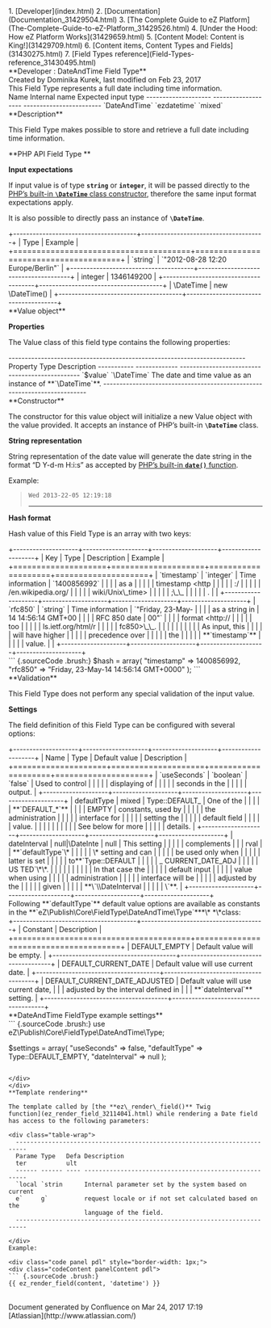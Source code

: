 <div id="page">
<div id="main" class="aui-page-panel">
<div id="main-header">
<div id="breadcrumb-section">
1.  [Developer](index.html)
2.  [Documentation](Documentation_31429504.html)
3.  [The Complete Guide to eZ
    Platform](The-Complete-Guide-to-eZ-Platform_31429526.html)
4.  [Under the Hood: How eZ Platform Works](31429659.html)
5.  [Content Model: Content is King!](31429709.html)
6.  [Content items, Content Types and Fields](31430275.html)
7.  [Field Types reference](Field-Types-reference_31430495.html)

</div>
**Developer : DateAndTime Field Type**

</div>
<div id="content" class="view">
<div class="page-metadata">
Created by Dominika Kurek, last modified on Feb 23, 2017

</div>
<div id="main-content" class="wiki-content group">
<div class="contentLayout2">
<div class="columnLayout two-right-sidebar"
data-layout="two-right-sidebar">
<div class="cell normal" data-type="normal">
<div class="innerCell">
This Field Type represents a full date including time information.

<div class="table-wrap">
  Name                 Internal name       Expected input type
  -------------------- ------------------- ------------------------
  `DateAndTime`        `ezdatetime`        `mixed`

</div>
**Description**

This Field Type makes possible to store and retrieve a full date
including time information.

**PHP API Field Type **

**Input expectations**

If input value is of type **`string`** or **`integer`**, it will be
passed directly to the [PHP’s built-in **`\DateTime`** class
constructor](http://www.php.net/manual/en/datetime.construct.php),
therefore the same input format expectations apply.

It is also possible to directly pass an instance of **`\DateTime`**.

<div class="table-wrap">
+--------------------------------------+--------------------------------------+
| Type                                 | Example                              |
+======================================+======================================+
| `string`                             | `"2012-08-28 12:20 Europe/Berlin"`   |
+--------------------------------------+--------------------------------------+
|     integer                          |     1346149200                       |
+--------------------------------------+--------------------------------------+
|     \DateTime                        |     new \DateTime()                  |
+--------------------------------------+--------------------------------------+

</div>
**Value object**

**Properties**

The Value class of this field type contains the following properties:

<div class="table-wrap">
  -------------------------------------------------------------------------
  Property    Type          Description
  ----------- ------------- -----------------------------------------------
  `$value`    `\DateTime`   The date and time value as an instance of
                            **`\DateTime`**.
  -------------------------------------------------------------------------

</div>
**Constructor**

The constructor for this value object will initialize a new Value object
with the value provided. It accepts an instance of PHP’s
built-in **`\DateTime`** class.

**String representation**

String representation of the date value will generate the date string in
the format “D Y-d-m H:i:s” as accepted by [PHP’s
built-in **`date()`** function](http://www.php.net/manual/en/function.date.php).

Example:

> `Wed 2013-22-05 12:19:18`
>
> <div>
>
> ------------------------------------------------------------------------
>
> </div>

**Hash format**

Hash value of this Field Type is an array with two keys:

<div class="table-wrap">
+--------------------+--------------------+--------------------+--------------------+
| Key                | Type               | Description        | Example            |
+====================+====================+====================+====================+
| `timestamp`        | `integer`          | Time information   | `1400856992`       |
|                    |                    | as a               |                    |
|                    |                    | timestamp &lt;http |                    |
|                    |                    | :/                 |                    |
|                    |                    | /en.wikipedia.org/ |                    |
|                    |                    | wiki/Unix\_time&gt |                    |
|                    |                    | ;\_\_              |                    |
|                    |                    | .                  |                    |
+--------------------+--------------------+--------------------+--------------------+
| `rfc850`           | `string`           | Time information   | `"Friday, 23-May-  |
|                    |                    | as a string in     | 14 14:56:14 GMT+00 |
|                    |                    | RFC 850 date       |  00"`              |
|                    |                    | format &lt;http:// |                    |
|                    |                    | too                |                    |
|                    |                    | ls.ietf.org/html/r |                    |
|                    |                    | fc850&gt;\_\_.     |                    |
|                    |                    |                    |                    |
|                    |                    | As input, this     |                    |
|                    |                    | will have higher   |                    |
|                    |                    | precedence over    |                    |
|                    |                    | the                |                    |
|                    |                    | **`timestamp`**    |                    |
|                    |                    | value.             |                    |
+--------------------+--------------------+--------------------+--------------------+

</div>
<div class="code panel pdl" style="border-width: 1px;">
<div class="codeContent panelContent pdl">
``` {.sourceCode .brush:}
$hash = array(
    "timestamp" => 1400856992,
    "rfc850" => "Friday, 23-May-14 14:56:14 GMT+0000"
);
```

</div>
</div>
**Validation**

This Field Type does not perform any special validation of the input
value.

**Settings**

The field definition of this Field Type can be configured with several
options:

<div class="table-wrap">
+--------------------+--------------------+--------------------+--------------------+
| Name               | Type               | Default value      | Description        |
+====================+====================+====================+====================+
| `useSeconds`       | `boolean`          | `false`            | Used to control    |
|                    |                    |                    | displaying of      |
|                    |                    |                    | seconds in the     |
|                    |                    |                    | output.            |
+--------------------+--------------------+--------------------+--------------------+
|     defaultType    |     mixed          |     Type::DEFAULT_ | One of the         |
|                    |                    |                    | **`DEFAULT_*`**    |
|                    |                    | EMPTY              | constants, used by |
|                    |                    |                    | the administration |
|                    |                    |                    | interface for      |
|                    |                    |                    | setting the        |
|                    |                    |                    | default field      |
|                    |                    |                    | value.             |
|                    |                    |                    |                    |
|                    |                    |                    | See below for more |
|                    |                    |                    | details.           |
+--------------------+--------------------+--------------------+--------------------+
|     dateInterval   |     null|\DateInte |     null           | This setting       |
|                    |                    |                    | complements        |
|                    | rval               |                    | **`defaultType`\*  |
|                    |                    |                    | \* setting and can |
|                    |                    |                    | be used only when  |
|                    |                    |                    | latter is set      |
|                    |                    |                    | to**`Type::DEFAULT |
|                    |                    |                    | _ CURRENT_DATE_ADJ |
|                    |                    |                    | US TED`\*\*.       |
|                    |                    |                    |                    |
|                    |                    |                    | In that case the   |
|                    |                    |                    | default input      |
|                    |                    |                    | value when using   |
|                    |                    |                    | administration     |
|                    |                    |                    | interface will be  |
|                    |                    |                    | adjusted by the    |
|                    |                    |                    | given              |
|                    |                    |                    | **\`\\DateInterval |
|                    |                    |                    | \`**.              |
+--------------------+--------------------+--------------------+--------------------+

</div>
Following **`defaultType`** default value options are available as
constants in
the **`eZ\Publish\Core\FieldType\DateAndTime\Type`***\* *\*class:

<div class="table-wrap">
+--------------------------------------+--------------------------------------+
| Constant                             | Description                          |
+======================================+======================================+
|     DEFAULT_EMPTY                    | Default value will be empty.         |
+--------------------------------------+--------------------------------------+
|     DEFAULT_CURRENT_DATE             | Default value will use current date. |
+--------------------------------------+--------------------------------------+
|     DEFAULT_CURRENT_DATE_ADJUSTED    | Default value will use current date, |
|                                      | adjusted by the interval defined in  |
|                                      | **`dateInterval`** setting.          |
+--------------------------------------+--------------------------------------+

</div>
<div class="code panel pdl" style="border-width: 1px;">
<div class="codeHeader panelHeader pdl"
style="border-bottom-width: 1px;">
**DateAndTime FieldType example settings**

</div>
<div class="codeContent panelContent pdl">
``` {.sourceCode .brush:}
use eZ\Publish\Core\FieldType\DateAndTime\Type;

$settings = array(
    "useSeconds" => false,
    "defaultType" => Type::DEFAULT_EMPTY,
    "dateInterval" => null
);
```

</div>
</div>
**Template rendering**

The template called by [the **ez\_render\_field()** Twig
function](ez_render_field_32114041.html) while rendering a Date field
has access to the following parameters:

<div class="table-wrap">
  -------------------------------------------------------------------------
  Parame Type   Defa Description
  ter           ult  
  ------ ------ ---- ------------------------------------------------------
  `local `strin      Internal parameter set by the system based on current
  e`     g`          request locale or if not set calculated based on the
                     language of the field.
  -------------------------------------------------------------------------

</div>
Example:

<div class="code panel pdl" style="border-width: 1px;">
<div class="codeContent panelContent pdl">
``` {.sourceCode .brush:}
{{ ez_render_field(content, 'datetime') }}
```

</div>
</div>
</div>
</div>
<div class="cell aside" data-type="aside">
<div class="innerCell">
 

</div>
</div>
</div>
</div>
</div>
</div>
</div>
<div id="footer" role="contentinfo">
<div class="section footer-body">
Document generated by Confluence on Mar 24, 2017 17:19

<div id="footer-logo">
[Atlassian](http://www.atlassian.com/)

</div>
</div>
</div>
</div>

